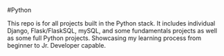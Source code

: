 #Python

This repo is for all projects built in the Python stack. It includes individual Django, Flask/FlaskSQL, mySQL, and some fundamentals projects as well as some full Python projects. Showcasing my learning process from beginner to Jr. Developer capable.